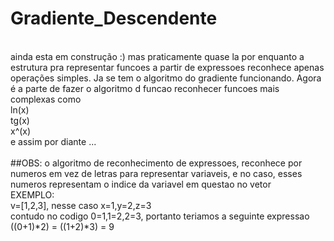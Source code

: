 # Gradiente_Descendente
\
ainda esta em construção :)
mas praticamente quase la
por enquanto a estrutura pra representar funcoes a partir de expressoes
reconhece apenas operações simples. Ja se tem o algoritmo do gradiente funcionando. Agora é a parte
de fazer o algoritmo d funcao reconhecer funcoes mais complexas como 
\
ln(x)\
tg(x)\
x^(x)\
e assim por diante ...\
\
##OBS: o algoritmo de reconhecimento de expressoes, reconhece por numeros em vez de letras para representar variaveis, e no caso, esses numeros representam
o indice da variavel em questao no vetor \
EXEMPLO:\
v=[1,2,3], nesse caso x=1,y=2,z=3\
contudo no codigo 0=1,1=2,2=3, portanto teriamos a seguinte expressao\
((0+1)*2) = ((1+2)*3) = 9


